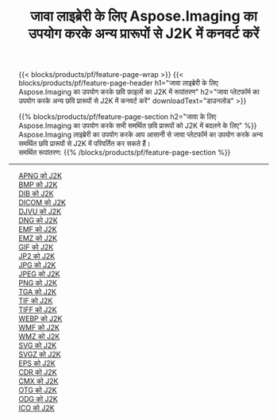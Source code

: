 ﻿---
title: जावा लाइब्रेरी के लिए Aspose.Imaging का उपयोग करके अन्य प्रारूपों से J2K में कनवर्ट करें 
weight: 3920
url: /hi/java/conversion/to/j2k 
lang: hi
langdirlevel: 2
locales: zh-hans,ja,it,ru,de,es,fr,nl,id,lt,pl,pt,vi,tr,ko,zh-hant,ar,hi,th,sv,cs,uk,he
description: Aspose.Imaging का उपयोग करके आप जावा का उपयोग करके अन्य प्रारूपों से J2K में कनवर्ट कर सकते हैं
---

{{< blocks/products/pf/feature-page-wrap >}}
{{< blocks/products/pf/feature-page-header h1="जावा लाइब्रेरी के लिए Aspose.Imaging का उपयोग करके छवि फ़ाइलों का J2K में रूपांतरण" h2="जावा प्लेटफॉर्म का उपयोग करके अन्य छवि प्रारूपों से J2K में कनवर्ट करें" downloadText="डाउनलोड" >}}


{{% blocks/products/pf/feature-page-section  h2="जावा के लिए Aspose.Imaging का उपयोग करके सभी समर्थित छवि प्रारूपों को J2K में बदलने के लिए" %}}
Aspose.Imaging लाइब्रेरी का उपयोग करके आप आसानी से जावा प्लेटफॉर्म का उपयोग करके अन्य समर्थित छवि प्रारूपों से J2K में परिवर्तित कर सकते हैं।
<br/>
समर्थित रूपांतरण:
{{% /blocks/products/pf/feature-page-section %}}
<div class="container-fluid productfamilypage bg-gray">
    <div class="convertypes bg-gray agp-content section">
        <div class="container">
		<hr style="margin-left:-20px;"/>
		<div class="row other-converters">
		    <div class='col-md-2 other-converter remove-lp remove-rp'><a href="/imaging/hi/java/conversion/apng-to-j2k" >APNG को J2K</a></div>
<div class='col-md-2 other-converter remove-lp remove-rp'><a href="/imaging/hi/java/conversion/bmp-to-j2k" >BMP को J2K</a></div>
<div class='col-md-2 other-converter remove-lp remove-rp'><a href="/imaging/hi/java/conversion/dib-to-j2k" >DIB को J2K</a></div>
<div class='col-md-2 other-converter remove-lp remove-rp'><a href="/imaging/hi/java/conversion/dicom-to-j2k" >DICOM को J2K</a></div>
<div class='col-md-2 other-converter remove-lp remove-rp'><a href="/imaging/hi/java/conversion/djvu-to-j2k" >DJVU को J2K</a></div>
<div class='col-md-2 other-converter remove-lp remove-rp'><a href="/imaging/hi/java/conversion/dng-to-j2k" >DNG को J2K</a></div>
<div class='col-md-2 other-converter remove-lp remove-rp'><a href="/imaging/hi/java/conversion/emf-to-j2k" >EMF को J2K</a></div>
<div class='col-md-2 other-converter remove-lp remove-rp'><a href="/imaging/hi/java/conversion/emz-to-j2k" >EMZ को J2K</a></div>
<div class='col-md-2 other-converter remove-lp remove-rp'><a href="/imaging/hi/java/conversion/gif-to-j2k" >GIF को J2K</a></div>
<div class='col-md-2 other-converter remove-lp remove-rp'><a href="/imaging/hi/java/conversion/jp2-to-j2k" >JP2 को J2K</a></div>
<div class='col-md-2 other-converter remove-lp remove-rp'><a href="/imaging/hi/java/conversion/jpg-to-j2k" >JPG को J2K</a></div>
<div class='col-md-2 other-converter remove-lp remove-rp'><a href="/imaging/hi/java/conversion/jpeg-to-j2k" >JPEG को J2K</a></div>
<div class='col-md-2 other-converter remove-lp remove-rp'><a href="/imaging/hi/java/conversion/png-to-j2k" >PNG को J2K</a></div>
<div class='col-md-2 other-converter remove-lp remove-rp'><a href="/imaging/hi/java/conversion/tga-to-j2k" >TGA को J2K</a></div>
<div class='col-md-2 other-converter remove-lp remove-rp'><a href="/imaging/hi/java/conversion/tif-to-j2k" >TIF को J2K</a></div>
<div class='col-md-2 other-converter remove-lp remove-rp'><a href="/imaging/hi/java/conversion/tiff-to-j2k" >TIFF को J2K</a></div>
<div class='col-md-2 other-converter remove-lp remove-rp'><a href="/imaging/hi/java/conversion/webp-to-j2k" >WEBP को J2K</a></div>
<div class='col-md-2 other-converter remove-lp remove-rp'><a href="/imaging/hi/java/conversion/wmf-to-j2k" >WMF को J2K</a></div>
<div class='col-md-2 other-converter remove-lp remove-rp'><a href="/imaging/hi/java/conversion/wmz-to-j2k" >WMZ को J2K</a></div>
<div class='col-md-2 other-converter remove-lp remove-rp'><a href="/imaging/hi/java/conversion/svg-to-j2k" >SVG को J2K</a></div>
<div class='col-md-2 other-converter remove-lp remove-rp'><a href="/imaging/hi/java/conversion/svgz-to-j2k" >SVGZ को J2K</a></div>
<div class='col-md-2 other-converter remove-lp remove-rp'><a href="/imaging/hi/java/conversion/eps-to-j2k" >EPS को J2K</a></div>
<div class='col-md-2 other-converter remove-lp remove-rp'><a href="/imaging/hi/java/conversion/cdr-to-j2k" >CDR को J2K</a></div>
<div class='col-md-2 other-converter remove-lp remove-rp'><a href="/imaging/hi/java/conversion/cmx-to-j2k" >CMX को J2K</a></div>
<div class='col-md-2 other-converter remove-lp remove-rp'><a href="/imaging/hi/java/conversion/otg-to-j2k" >OTG को J2K</a></div>
<div class='col-md-2 other-converter remove-lp remove-rp'><a href="/imaging/hi/java/conversion/odg-to-j2k" >ODG को J2K</a></div>
<div class='col-md-2 other-converter remove-lp remove-rp'><a href="/imaging/hi/java/conversion/ico-to-j2k" >ICO को J2K</a></div>
                </div>
        </div>
    </div>
</div>
<br/>

